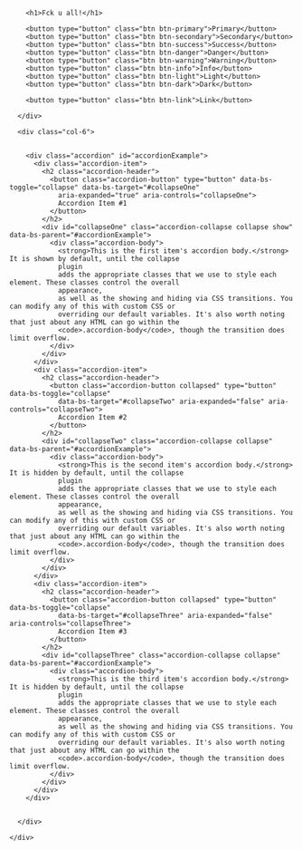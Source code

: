 <!DOCTYPE html>
<html lang="en">

<head>
  <meta charset="UTF-8" />
  <title>Hello, world!</title>
  <meta name="viewport" content="width=device-width,initial-scale=1" />
  <meta name="description" content="" />
  <link rel="icon" href="favicon.png">
  <link href="https://cdn.jsdelivr.net/npm/bootstrap@5.3.0/dist/css/bootstrap.min.css" rel="stylesheet"
    integrity="sha384-9ndCyUaIbzAi2FUVXJi0CjmCapSmO7SnpJef0486qhLnuZ2cdeRhO02iuK6FUUVM" crossorigin="anonymous">
</head>

<body>
  <div class="container">
    <div class="row">
      <div class="col-6">


        <h1>Fck u all!</h1>

        <button type="button" class="btn btn-primary">Primary</button>
        <button type="button" class="btn btn-secondary">Secondary</button>
        <button type="button" class="btn btn-success">Success</button>
        <button type="button" class="btn btn-danger">Danger</button>
        <button type="button" class="btn btn-warning">Warning</button>
        <button type="button" class="btn btn-info">Info</button>
        <button type="button" class="btn btn-light">Light</button>
        <button type="button" class="btn btn-dark">Dark</button>

        <button type="button" class="btn btn-link">Link</button>

      </div>

      <div class="col-6">


        <div class="accordion" id="accordionExample">
          <div class="accordion-item">
            <h2 class="accordion-header">
              <button class="accordion-button" type="button" data-bs-toggle="collapse" data-bs-target="#collapseOne"
                aria-expanded="true" aria-controls="collapseOne">
                Accordion Item #1
              </button>
            </h2>
            <div id="collapseOne" class="accordion-collapse collapse show" data-bs-parent="#accordionExample">
              <div class="accordion-body">
                <strong>This is the first item's accordion body.</strong> It is shown by default, until the collapse
                plugin
                adds the appropriate classes that we use to style each element. These classes control the overall
                appearance,
                as well as the showing and hiding via CSS transitions. You can modify any of this with custom CSS or
                overriding our default variables. It's also worth noting that just about any HTML can go within the
                <code>.accordion-body</code>, though the transition does limit overflow.
              </div>
            </div>
          </div>
          <div class="accordion-item">
            <h2 class="accordion-header">
              <button class="accordion-button collapsed" type="button" data-bs-toggle="collapse"
                data-bs-target="#collapseTwo" aria-expanded="false" aria-controls="collapseTwo">
                Accordion Item #2
              </button>
            </h2>
            <div id="collapseTwo" class="accordion-collapse collapse" data-bs-parent="#accordionExample">
              <div class="accordion-body">
                <strong>This is the second item's accordion body.</strong> It is hidden by default, until the collapse
                plugin
                adds the appropriate classes that we use to style each element. These classes control the overall
                appearance,
                as well as the showing and hiding via CSS transitions. You can modify any of this with custom CSS or
                overriding our default variables. It's also worth noting that just about any HTML can go within the
                <code>.accordion-body</code>, though the transition does limit overflow.
              </div>
            </div>
          </div>
          <div class="accordion-item">
            <h2 class="accordion-header">
              <button class="accordion-button collapsed" type="button" data-bs-toggle="collapse"
                data-bs-target="#collapseThree" aria-expanded="false" aria-controls="collapseThree">
                Accordion Item #3
              </button>
            </h2>
            <div id="collapseThree" class="accordion-collapse collapse" data-bs-parent="#accordionExample">
              <div class="accordion-body">
                <strong>This is the third item's accordion body.</strong> It is hidden by default, until the collapse
                plugin
                adds the appropriate classes that we use to style each element. These classes control the overall
                appearance,
                as well as the showing and hiding via CSS transitions. You can modify any of this with custom CSS or
                overriding our default variables. It's also worth noting that just about any HTML can go within the
                <code>.accordion-body</code>, though the transition does limit overflow.
              </div>
            </div>
          </div>
        </div>


      </div>

    </div>



  </div>


  <script src="https://cdn.jsdelivr.net/npm/bootstrap@5.3.0/dist/js/bootstrap.bundle.min.js"
    integrity="sha384-geWF76RCwLtnZ8qwWowPQNguL3RmwHVBC9FhGdlKrxdiJJigb/j/68SIy3Te4Bkz"
    crossorigin="anonymous"></script>
</body>

</html>
